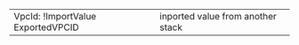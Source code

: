 
<table>
  <tr><td>VpcId: !ImportValue ExportedVPCID</td><td>inported value from another stack</td></tr>
</table>
